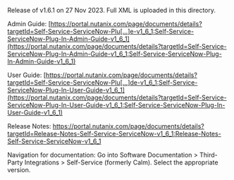 Release of v1.6.1 on 27 Nov 2023. Full XML is uploaded in this directory.

Admin Guide:
[https://portal.nutanix.com/page/documents/details?targetId=Self-Service-ServiceNow-Plu[…]e-v1_6_1:Self-Service-ServiceNow-Plug-In-Admin-Guide-v1_6_1](https://portal.nutanix.com/page/documents/details?targetId=Self-Service-ServiceNow-Plug-In-Admin-Guide-v1_6_1:Self-Service-ServiceNow-Plug-In-Admin-Guide-v1_6_1)

User Guide:
[https://portal.nutanix.com/page/documents/details?targetId=Self-Service-ServiceNow-Plu[…]de-v1_6_1:Self-Service-ServiceNow-Plug-In-User-Guide-v1_6_1](https://portal.nutanix.com/page/documents/details?targetId=Self-Service-ServiceNow-Plug-In-User-Guide-v1_6_1:Self-Service-ServiceNow-Plug-In-User-Guide-v1_6_1)

Release Notes:
[https://portal.nutanix.com/page/documents/details?targetId=Release-Notes-Self-Service-ServiceNow-v1_6_1:Release-Notes-Self-Service-ServiceNow-v1_6_1 ](https://portal.nutanix.com/page/documents/details?targetId=Release-Notes-Self-Service-ServiceNow-v1_6_1:Release-Notes-Self-Service-ServiceNow-v1_6_1)

Navigation for documentation:
Go into Software Documentation > Third-Party Integrations > Self-Service (formerly Calm). Select the appropriate version.

